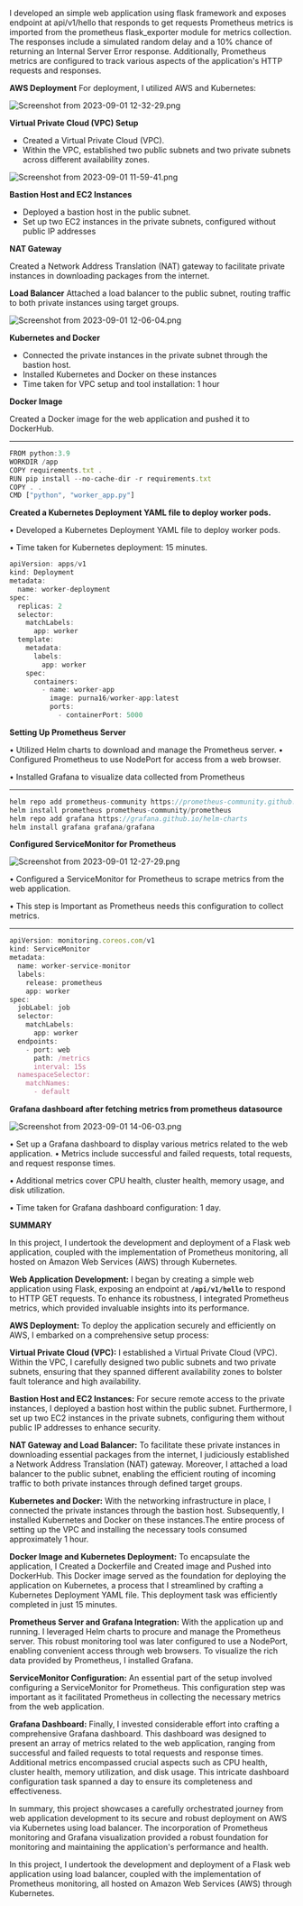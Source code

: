 
I developed an simple web application using flask framework and exposes endpoint at api/v1/hello
that responds to get requests
Prometheus metrics is imported from the prometheus flask_exporter module for metrics collection.
The responses include a simulated random delay and a 10% chance of returning an Internal Server Error response. Additionally, Prometheus metrics are configured to track various aspects of the application's HTTP requests and responses.

**AWS Deployment**
For deployment, I utilized AWS and Kubernetes:

![Screenshot from 2023-09-01 12-32-29.png](https://prod-files-secure.s3.us-west-2.amazonaws.com/5153d537-ae55-480d-81ea-3b6c27250d8c/1730892c-f045-4233-bf33-5d1c6d8aefe9/Screenshot_from_2023-09-01_12-32-29.png)

**Virtual Private Cloud (VPC) Setup**

- Created a Virtual Private Cloud (VPC).
- Within the VPC, established two public subnets and two private subnets across different availability zones.

![Screenshot from 2023-09-01 11-59-41.png](https://prod-files-secure.s3.us-west-2.amazonaws.com/5153d537-ae55-480d-81ea-3b6c27250d8c/e1c206c7-c52d-4800-ba32-b14a82a94773/Screenshot_from_2023-09-01_11-59-41.png)

**Bastion Host and EC2 Instances**

- Deployed a bastion host in the public subnet.
- Set up two EC2 instances in the private subnets, configured without public IP addresses

**NAT Gateway**

Created a Network Address Translation (NAT) gateway to facilitate private instances in downloading packages from the internet.

**Load Balancer**
Attached a load balancer to the public subnet, routing traffic to both private instances using target groups.

![Screenshot from 2023-09-01 12-06-04.png](https://prod-files-secure.s3.us-west-2.amazonaws.com/5153d537-ae55-480d-81ea-3b6c27250d8c/c9660193-5ea9-46e6-b93a-d413f90ef63e/Screenshot_from_2023-09-01_12-06-04.png)

**Kubernetes and Docker**

- Connected the private instances in the private subnet through the bastion host.
- Installed Kubernetes and Docker on these instances
- Time taken for VPC setup and tool installation: 1 hour

**Docker Image**

Created a Docker image for the web application and pushed it to DockerHub.
********

```jsx
FROM python:3.9
WORKDIR /app
COPY requirements.txt .
RUN pip install --no-cache-dir -r requirements.txt
COPY . .
CMD ["python", "worker_app.py"]
```

****Created a Kubernetes Deployment YAML file to deploy  worker pods.****

• Developed a Kubernetes Deployment YAML file to deploy worker pods.

• Time taken for Kubernetes deployment: 15 minutes.

```jsx
apiVersion: apps/v1
kind: Deployment
metadata:
  name: worker-deployment
spec:
  replicas: 2  
  selector:
    matchLabels:
      app: worker
  template:
    metadata:
      labels:
        app: worker
    spec:
      containers:
        - name: worker-app
          image: purna16/worker-app:latest
          ports:
            - containerPort: 5000
```

****Setting Up Prometheus Server****

• Utilized Helm charts to download and manage the Prometheus server.
• Configured Prometheus to use NodePort for access from a web browser.

• Installed Grafana to visualize data collected from Prometheus
********

```jsx
helm repo add prometheus-community https://prometheus-community.github.io/helm-charts
helm install prometheus prometheus-community/prometheus
helm repo add grafana https://grafana.github.io/helm-charts
helm install grafana grafana/grafana
```

****Configured ServiceMonitor for Prometheus****

![Screenshot from 2023-09-01 12-27-29.png](https://prod-files-secure.s3.us-west-2.amazonaws.com/5153d537-ae55-480d-81ea-3b6c27250d8c/e01fb635-ff3c-4ebe-9d32-12d46544fcfe/Screenshot_from_2023-09-01_12-27-29.png)

• Configured a ServiceMonitor for Prometheus to scrape metrics from the web application.

• This step is Important as Prometheus needs this configuration to collect metrics.

********

```jsx
apiVersion: monitoring.coreos.com/v1
kind: ServiceMonitor
metadata:
  name: worker-service-monitor
  labels:
    release: prometheus
    app: worker
spec:
  jobLabel: job
  selector:
    matchLabels:
      app: worker
  endpoints:
    - port: web
      path: /metrics
      interval: 15s  
  namespaceSelector:
    matchNames:
      - default
```

**Grafana dashboard after fetching metrics from prometheus datasource**

![Screenshot from 2023-09-01 14-06-03.png](https://prod-files-secure.s3.us-west-2.amazonaws.com/5153d537-ae55-480d-81ea-3b6c27250d8c/76d5a59e-3fa9-471c-9af4-24bfb6e7cde8/Screenshot_from_2023-09-01_14-06-03.png)

• Set up a Grafana dashboard to display various metrics related to the web application.
• Metrics include successful and failed requests, total requests, and request response times.

• Additional metrics cover CPU health, cluster health, memory usage, and disk utilization.

• Time taken for Grafana dashboard configuration: 1 day.

**SUMMARY**

In this project, I undertook the development and deployment of a Flask web application, coupled with the implementation of Prometheus monitoring, all hosted on Amazon Web Services (AWS) through Kubernetes.

**Web Application Development:**
I began by creating a simple web application using Flask, exposing an endpoint at **`/api/v1/hello`** to respond to HTTP GET requests. To enhance its robustness, I integrated Prometheus metrics, which provided invaluable insights into its performance.

**AWS Deployment:**
To deploy the application securely and efficiently on AWS, I embarked on a comprehensive setup process:

**Virtual Private Cloud (VPC):**
I established a Virtual Private Cloud (VPC). Within the VPC, I carefully designed two public subnets and two private subnets, ensuring that they spanned different availability zones to bolster fault tolerance and high availability.

**Bastion Host and EC2 Instances:**
For secure remote access to the private instances, I deployed a bastion host within the public subnet. Furthermore, I set up two EC2 instances in the private subnets, configuring them without public IP addresses to enhance security.

**NAT Gateway and Load Balancer:**
To facilitate these private instances in downloading essential packages from the internet, I judiciously established a Network Address Translation (NAT) gateway. Moreover, I attached a load balancer to the public subnet, enabling the efficient routing of incoming traffic to both private instances through defined target groups.

**Kubernetes and Docker:**
With the networking infrastructure in place, I connected the private instances through the bastion host. Subsequently, I installed Kubernetes and Docker on these instances.The entire process of setting up the VPC and installing the necessary tools consumed approximately 1 hour.

**Docker Image and Kubernetes Deployment:**
To encapsulate the application, I Created a Dockerfile and Created image and Pushed into DockerHub. This Docker image served as the foundation for deploying the application on Kubernetes, a process that I streamlined by crafting a Kubernetes Deployment YAML file. This deployment task was efficiently completed in just 15 minutes.

**Prometheus Server and Grafana Integration:**
With the application up and running. I leveraged Helm charts to procure and manage the Prometheus server. This robust monitoring tool was later configured to use a NodePort, enabling convenient access through web browsers. To visualize the rich data provided by Prometheus, I installed Grafana.

**ServiceMonitor Configuration:**
An essential part of the setup involved configuring a ServiceMonitor for Prometheus. This configuration step was important as it facilitated Prometheus in collecting the necessary metrics from the web application.

**Grafana Dashboard:**
Finally, I invested considerable effort into crafting a comprehensive Grafana dashboard. This dashboard was designed to present an array of metrics related to the web application, ranging from successful and failed requests to total requests and response times. Additional metrics encompassed crucial aspects such as CPU health, cluster health, memory utilization, and disk usage. This intricate dashboard configuration task spanned a day to ensure its completeness and effectiveness.

In summary, this project showcases a carefully orchestrated journey from web application development to its secure and robust deployment on AWS via Kubernetes using load balancer. The incorporation of Prometheus monitoring and Grafana visualization provided a robust foundation for monitoring and maintaining the application's performance and health.

In this project, I undertook the development and deployment of a Flask web application using load balancer, coupled with the implementation of Prometheus monitoring, all hosted on Amazon Web Services (AWS) through Kubernetes.
